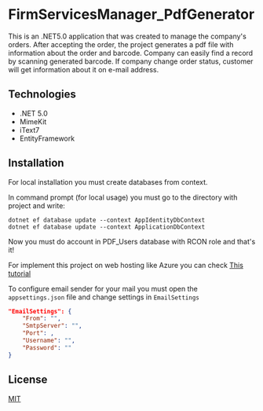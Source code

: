 # FirmServicesManager_PdfGenerator

This is an .NET5.0 application that was created to manage the company's orders. After accepting the order, the project generates a pdf file
with information about the order and barcode. Company can easily find a record by scanning generated barcode. If company change order status, 
customer will get information about it on e-mail address.


## Technologies

- .NET 5.0
- MimeKit
- iText7
- EntityFramework


## Installation

For local installation you must create databases from context.

In command prompt (for local usage) you must go to the directory with project and write:
```
dotnet ef database update --context AppIdentityDbContext
dotnet ef database update --context ApplicationDbContext
```
Now you must do account in PDF_Users database with RCON role and that's it!

For implement this project on web hosting like Azure you can check [This tutorial](https://docs.microsoft.com/en-us/azure/app-service/tutorial-dotnetcore-sqldb-app?tabs=azure-portal%2Cvisualstudio-deploy%2Cdeploy-instructions-azure-portal%2Cazure-portal-logs%2Cazure-portal-resources)

To configure email sender for your mail you must open the `appsettings.json` file and change settings in `EmailSettings`
```json
"EmailSettings": {
    "From": "",
    "SmtpServer": "",
    "Port": ,
    "Username": "",
    "Password": ""
}
```


## License
[MIT](https://choosealicense.com/licenses/mit/)

